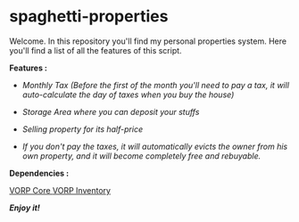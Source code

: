 # spaghetti-properties

Welcome. In this repository you'll find my personal properties system.
Here you'll find a list of all the features of this script.

<b> Features : </b>

- <i>Monthly Tax (Before the first of the month you'll need to pay a tax, it will auto-calculate the day of taxes when you buy the house)</i>
- <i>Storage Area where you can deposit your stuffs</i>
- <i>Selling property for its half-price</i>


- <i> If you don't pay the taxes, it will automatically evicts the owner from his own property, and it will become completely free and rebuyable. </i>

<b> Dependencies : </b>


<a href="https://github.com/VORPCORE/VORP-Core"> VORP Core </a>
<a href="https://github.com/VORPCORE/VORP-Inventory"> VORP Inventory </a>

<b><i> Enjoy it! </b></i>
